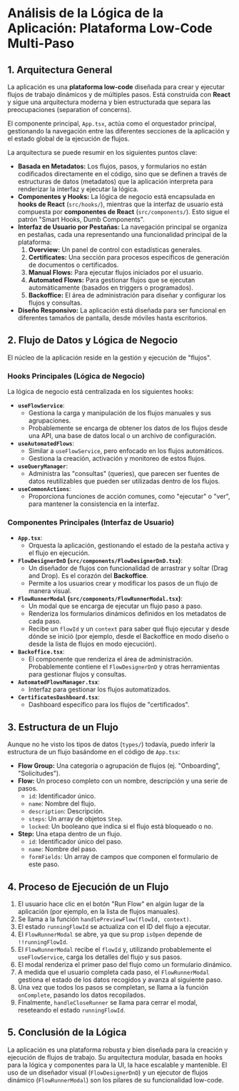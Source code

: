 # Análisis de la Lógica de la Aplicación: Plataforma Low-Code Multi-Paso

## 1. Arquitectura General

La aplicación es una **plataforma low-code** diseñada para crear y ejecutar flujos de trabajo dinámicos y de múltiples pasos. Está construida con **React** y sigue una arquitectura moderna y bien estructurada que separa las preocupaciones (separation of concerns).

El componente principal, `App.tsx`, actúa como el orquestador principal, gestionando la navegación entre las diferentes secciones de la aplicación y el estado global de la ejecución de flujos.

La arquitectura se puede resumir en los siguientes puntos clave:

- **Basada en Metadatos:** Los flujos, pasos, y formularios no están codificados directamente en el código, sino que se definen a través de estructuras de datos (metadatos) que la aplicación interpreta para renderizar la interfaz y ejecutar la lógica.
- **Componentes y Hooks:** La lógica de negocio está encapsulada en **hooks de React** (`src/hooks/`), mientras que la interfaz de usuario está compuesta por **componentes de React** (`src/components/`). Esto sigue el patrón "Smart Hooks, Dumb Components".
- **Interfaz de Usuario por Pestañas:** La navegación principal se organiza en pestañas, cada una representando una funcionalidad principal de la plataforma:
    1.  **Overview:** Un panel de control con estadísticas generales.
    2.  **Certificates:** Una sección para procesos específicos de generación de documentos o certificados.
    3.  **Manual Flows:** Para ejecutar flujos iniciados por el usuario.
    4.  **Automated Flows:** Para gestionar flujos que se ejecutan automáticamente (basados en triggers o programados).
    5.  **Backoffice:** El área de administración para diseñar y configurar los flujos y consultas.
- **Diseño Responsivo:** La aplicación está diseñada para ser funcional en diferentes tamaños de pantalla, desde móviles hasta escritorios.

## 2. Flujo de Datos y Lógica de Negocio

El núcleo de la aplicación reside en la gestión y ejecución de "flujos".

### Hooks Principales (Lógica de Negocio)

La lógica de negocio está centralizada en los siguientes hooks:

- **`useFlowService`**:
    - Gestiona la carga y manipulación de los flujos manuales y sus agrupaciones.
    - Probablemente se encarga de obtener los datos de los flujos desde una API, una base de datos local o un archivo de configuración.
- **`useAutomatedFlows`**:
    - Similar a `useFlowService`, pero enfocado en los flujos automáticos.
    - Gestiona la creación, activación y monitoreo de estos flujos.
- **`useQueryManager`**:
    - Administra las "consultas" (queries), que parecen ser fuentes de datos reutilizables que pueden ser utilizadas dentro de los flujos.
- **`useCommonActions`**:
    - Proporciona funciones de acción comunes, como "ejecutar" o "ver", para mantener la consistencia en la interfaz.

### Componentes Principales (Interfaz de Usuario)

- **`App.tsx`**:
    - Orquesta la aplicación, gestionando el estado de la pestaña activa y el flujo en ejecución.
- **`FlowDesignerDnD` (`src/components/FlowDesignerDnD.tsx`)**:
    - Un diseñador de flujos con funcionalidad de arrastrar y soltar (Drag and Drop). Es el corazón del **Backoffice**.
    - Permite a los usuarios crear y modificar los pasos de un flujo de manera visual.
- **`FlowRunnerModal` (`src/components/FlowRunnerModal.tsx`)**:
    - Un modal que se encarga de ejecutar un flujo paso a paso.
    - Renderiza los formularios dinámicos definidos en los metadatos de cada paso.
    - Recibe un `flowId` y un `context` para saber qué flujo ejecutar y desde dónde se inició (por ejemplo, desde el Backoffice en modo diseño o desde la lista de flujos en modo ejecución).
- **`Backoffice.tsx`**:
    - El componente que renderiza el área de administración. Probablemente contiene el `FlowDesignerDnD` y otras herramientas para gestionar flujos y consultas.
- **`AutomatedFlowsManager.tsx`**:
    - Interfaz para gestionar los flujos automatizados.
- **`CertificatesDashboard.tsx`**:
    - Dashboard específico para los flujos de "certificados".

## 3. Estructura de un Flujo

Aunque no he visto los tipos de datos (`types/`) todavía, puedo inferir la estructura de un flujo basándome en el código de `App.tsx`:

- **Flow Group:** Una categoría o agrupación de flujos (ej. "Onboarding", "Solicitudes").
- **Flow:** Un proceso completo con un nombre, descripción y una serie de pasos.
    - `id`: Identificador único.
    - `name`: Nombre del flujo.
    - `description`: Descripción.
    - `steps`: Un array de objetos `Step`.
    - `locked`: Un booleano que indica si el flujo está bloqueado o no.
- **Step:** Una etapa dentro de un flujo.
    - `id`: Identificador único del paso.
    - `name`: Nombre del paso.
    - `formFields`: Un array de campos que componen el formulario de este paso.

## 4. Proceso de Ejecución de un Flujo

1.  El usuario hace clic en el botón "Run Flow" en algún lugar de la aplicación (por ejemplo, en la lista de flujos manuales).
2.  Se llama a la función `handlePreviewFlow(flowId, context)`.
3.  El estado `runningFlowId` se actualiza con el ID del flujo a ejecutar.
4.  El `FlowRunnerModal` se abre, ya que su prop `isOpen` depende de `!!runningFlowId`.
5.  El `FlowRunnerModal` recibe el `flowId` y, utilizando probablemente el `useFlowService`, carga los detalles del flujo y sus pasos.
6.  El modal renderiza el primer paso del flujo como un formulario dinámico.
7.  A medida que el usuario completa cada paso, el `FlowRunnerModal` gestiona el estado de los datos recogidos y avanza al siguiente paso.
8.  Una vez que todos los pasos se completan, se llama a la función `onComplete`, pasando los datos recopilados.
9.  Finalmente, `handleCloseRunner` se llama para cerrar el modal, reseteando el estado `runningFlowId`.

## 5. Conclusión de la Lógica

La aplicación es una plataforma robusta y bien diseñada para la creación y ejecución de flujos de trabajo. Su arquitectura modular, basada en hooks para la lógica y componentes para la UI, la hace escalable y mantenible. El uso de un diseñador visual (`FlowDesignerDnD`) y un ejecutor de flujos dinámico (`FlowRunnerModal`) son los pilares de su funcionalidad low-code.